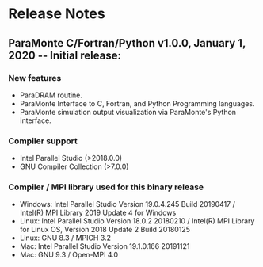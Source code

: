 # Release Notes

## ParaMonte C/Fortran/Python v1.0.0, January 1, 2020 -- Initial release:

### New features  

- ParaDRAM routine.  
- ParaMonte Interface to C, Fortran, and Python Programming languages.  
- ParaMonte simulation output visualization via ParaMonte's Python interface.  

### Compiler support  

- Intel Parallel Studio (>2018.0.0)
- GNU Compiler Collection (>7.0.0)

### Compiler / MPI library used for this binary release  

- Windows: Intel Parallel Studio Version 19.0.4.245 Build 20190417 / Intel(R) MPI Library 2019 Update 4 for Windows
- Linux: Intel Parallel Studio Version 18.0.2 20180210 / Intel(R) MPI Library for Linux OS, Version 2018 Update 2 Build 20180125
- Linux: GNU 8.3 / MPICH 3.2
- Mac: Intel Parallel Studio Version 19.1.0.166 20191121
- Mac: GNU 9.3 / Open-MPI 4.0
